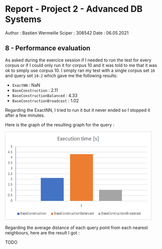 # Report - Project 2 - Advanced DB Systems

Author : Bastien Wermeille
Sciper : 308542
Date : 06.05.2021

## 8 - Performance evaluation
As asked during the exercice session if I needed to run the test for every corpus or if I could only run it for corpus 10 and it was told to me that it was ok to simply use corpus 10. I simply ran my test with a single corpus set `10` and query set `10-2` which gave me the following results:
- `ExactNN` : NaN
- `BaseConstruction` : 2.11
- `BaseConstructionBalanced` : 4.33
- `BaseConstructionBroadcast` : 1.02

Regarding the ExactNN, I tried to run it but it never ended so I stopped it after a few minutes.

Here is the graph of the resulting graph for the query :

![graph](img/graph.png)

Regarding the average distance of each query point from each nearest neighbours, here are the result I got :

TODO